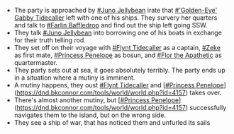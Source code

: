 *   The party is approached by [#Juno Jellybean](https://dnd.bkconnor.com/tools/world/world.php?id=4189) irate that [#'Golden-Eye' Gabby Tidecaller](https://dnd.bkconnor.com/tools/world/world.php?id=4307) left with one of his ships. They survery her quarters and talk to [#Farlin Baffledrop](https://dnd.bkconnor.com/tools/world/world.php?id=4082) and find out the ship left going SSW.
*   They talk [#Juno Jellybean](https://dnd.bkconnor.com/tools/world/world.php?id=4189) into borrowing one of his boats in exchange for their truth telling rod.
*   They set off on their voyage with [#Flynt Tidecaller](https://dnd.bkconnor.com/tools/world/world.php?id=4156) as a captain, [#Zeke](https://dnd.bkconnor.com/tools/world/world.php?id=4158) as first mate, [#Princess Penelope](https://dnd.bkconnor.com/tools/world/world.php?id=4157) as bosun, and [#Flor the Apathetic](https://dnd.bkconnor.com/tools/world/world.php?id=4404) as quartermaster.
*   They party sets out at sea, it goes absolutely terribly. The party ends up in a situation where a mutiny is imminent.
*   A mutiny happens, they oust [#Flynt Tidecaller](https://dnd.bkconnor.com/tools/world/world.php?id=4156) and [[#Princess Penelope](https://dnd.bkconnor.com/tools/world/world.php?id=4157)](https://dnd.bkconnor.com/tools/world/world.php?id=4157) takes over.
*   There's almost another mutiny, but [[#Princess Penelope](https://dnd.bkconnor.com/tools/world/world.php?id=4157)](https://dnd.bkconnor.com/tools/world/world.php?id=4157) successfully navigates them to the island, but on the wrong side.
*   They see a ship of war, that has noticed them and unfurled its sails